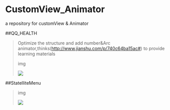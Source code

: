 # CustomView_Animator
a repository for customView & Animator

##QQ_HEALTH
>Optimize the structure and add number&Arc animator,thinks(http://www.jianshu.com/p/740c64ba15ac#) to provide learning materials<p>
>img <p>
![](https://github.com/xsfelvis/CusTomView_Animator/blob/master/customView/screenshot/qqhealth.gif) 

##StatelliteMenu
>
>img<p>
![](https://github.com/xsfelvis/CusTomView_Animator/blob/master/customView/screenshot/statelliteMenu.gif) 
